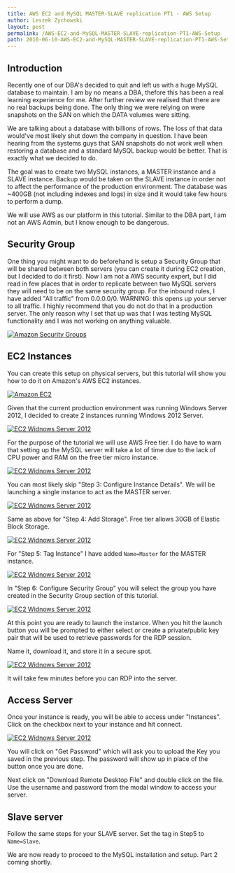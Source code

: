 ```yaml
---
title: AWS EC2 and MySQL MASTER-SLAVE replication PT1 - AWS Setup
author: Leszek Zychowski
layout: post
permalink: /AWS-EC2-and-MySQL-MASTER-SLAVE-replication-PT1-AWS-Setup
path: 2016-06-10-AWS-EC2-and-MySQL-MASTER-SLAVE-replication-PT1-AWS-Setup.md
---
```


## Introduction

Recently one of our DBA's decided to quit and left us with a huge MySQL database to maintain.  I am by no means a DBA, thefore this has been a real learning experience for me.  After further review we realised that there are no real backups being done.  The only thing we were relying on were snapshots on the SAN on which the DATA volumes were sitting.

We are talking about a database with billions of rows.  The loss of that data would've most likely shut down the company in question.  I have been hearing from the systems guys that SAN snapshots do not work well when restoring a database and a standard MySQL backup would be better.  That is exactly what we decided to do.

The goal was to create two MySQL instances, a MASTER instance and a SLAVE instance.  Backup would be taken on the SLAVE instance in order not to affect the performance of the production environment.  The database was ~400GB (not including indexes and logs) in size and it would take few hours to perform a dump.

We will use AWS as our platform in this tutorial.  Similar to the DBA part, I am not an AWS Admin, but I know enough to be dangerous.

## Security Group

One thing you might want to do beforehand is setup a Security Group that will be shared between both servers (you can create it during EC2 creation, but I decided to do it first). Now I am not a AWS security expert, but I did read in few places that in order to replicate between two MySQL servers they will need to be on the same security group.  For the inbound rules, I have added "All traffic" from 0.0.0.0/0.  WARNING: this opens up your server to all traffic.  I highly recommend that you do not do that in a production server.  The only reason why I set that up was that I was testing MySQL functionality and I was not working on anything valuable.

[![Amazon Security Groups](/assets/images/20160610/-1.JPG)](/assets/images/20160610/-1.JPG)

## EC2 Instances

You can create this setup on physical servers, but this tutorial will show you how to do it on Amazon's AWS EC2 instances.

[![Amazon EC2](/assets/images/20160610/0.JPG)](/assets/images/20160610/0.JPG)

Given that the current production environment was running Windows Server 2012, I decided to create 2 instances running Windows 2012 Server.

[![EC2 Widnows Server 2012](/assets/images/20160610/1.JPG)](/assets/images/20160610/1.JPG)

For the purpose of the tutorial we will use AWS Free tier.  I do have to warn that setting up the MySQL server will take a lot of time due to the lack of CPU power and RAM on the free tier micro instance.

[![EC2 Widnows Server 2012](/assets/images/20160610/2.JPG)](/assets/images/20160610/2.JPG)

You can most likely skip "Step 3: Configure Instance Details". We will be launching a single instance to act as the MASTER server.

[![EC2 Widnows Server 2012](/assets/images/20160610/3.JPG)](/assets/images/20160610/3.JPG)

Same as above for "Step 4: Add Storage".  Free tier allows 30GB of Elastic Block Storage.

[![EC2 Widnows Server 2012](/assets/images/20160610/4.JPG)](/assets/images/20160610/4.JPG)

For "Step 5: Tag Instance" I have added `Name=Master` for the MASTER instance.

[![EC2 Widnows Server 2012](/assets/images/20160610/5.JPG)](/assets/images/20160610/5.JPG)

In "Step 6: Configure Security Group" you will select the group you have created in the Security Group section of this tutorial.

[![EC2 Widnows Server 2012](/assets/images/20160610/6.JPG)](/assets/images/20160610/6.JPG)

At this point you are ready to launch the instance.  When you hit the launch button you will be prompted to either select or create a private/public key pair that will be used to retrieve passwords for the RDP session.

Name it, download it, and store it in a secure spot.

[![EC2 Widnows Server 2012](/assets/images/20160610/7.JPG)](/assets/images/20160610/7.JPG)

It will take few minutes before you can RDP into the server.

## Access Server

Once your instance is ready, you will be able to access under "Instances".  Click on the checkbox next to your instance and hit connect.

[![EC2 Widnows Server 2012](/assets/images/20160610/8.jpg)](/assets/images/20160610/8.jpg)

You will click on "Get Password" which will ask you to upload the Key you saved in the previous step.  The password will show up in place of the button once you are done.

Next click on "Download Remote Desktop File" and double click on the file.  Use the username and password from the modal window to access your server.

## Slave server

Follow the same steps for your SLAVE server.  Set the tag in Step5 to `Name=Slave`.

We are now ready to proceed to the MySQL installation and setup. Part 2 coming shortly.











